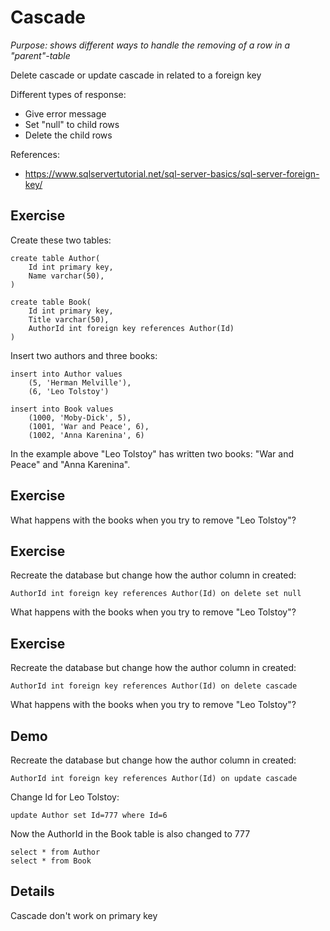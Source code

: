 # Cascade

*Purpose: shows different ways to handle the removing of a row in a "parent"-table*

Delete cascade or update cascade in related to a foreign key

Different types of response:
- Give error message
- Set "null" to child rows
- Delete the child rows

References:
- https://www.sqlservertutorial.net/sql-server-basics/sql-server-foreign-key/

## Exercise

Create these two tables:

	create table Author(
		Id int primary key,
		Name varchar(50),
	)

	create table Book(
		Id int primary key,
		Title varchar(50),
		AuthorId int foreign key references Author(Id)
	)

Insert two authors and three books:

	insert into Author values 
		(5, 'Herman Melville'),
		(6, 'Leo Tolstoy')

	insert into Book values 
		(1000, 'Moby-Dick', 5),
		(1001, 'War and Peace', 6),
		(1002, 'Anna Karenina', 6)


In the example above "Leo Tolstoy" has written two books: "War and Peace" and "Anna Karenina".

## Exercise

What happens with the books when you try to remove "Leo Tolstoy"?

## Exercise

Recreate the database but change how the author column in created:

	AuthorId int foreign key references Author(Id) on delete set null

What happens with the books when you try to remove "Leo Tolstoy"?

## Exercise

Recreate the database but change how the author column in created:

	AuthorId int foreign key references Author(Id) on delete cascade

What happens with the books when you try to remove "Leo Tolstoy"?


## Demo

Recreate the database but change how the author column in created:

	AuthorId int foreign key references Author(Id) on update cascade

Change Id for Leo Tolstoy:

	update Author set Id=777 where Id=6

Now the AuthorId in the Book table is also changed to 777

	select * from Author
	select * from Book
	
## Details

Cascade don't work on primary key